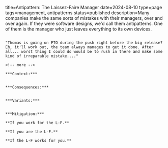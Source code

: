 title=Antipattern: The Laissez-Faire Manager
date=2024-08-10
type=page
tags=management, antipatterns
status=published
description=Many companies make the same sorts of mistakes with their managers, over and over again. If they were software designs, we'd call them antipatterns. One of them is the manager who just leaves everything to its own devices.
~~~~~~

"Thomas is going on PTO during the push right before the big release? Eh, it'll work out, the team always manages to get it done. After all... worst thing I could do would be to rush in there and make some kind of irreparable mistake...." 

<!-- more -->

***Context:*** 


***Consequences:*** 


***Variants:*** 


***Mitigation:*** 

**If you work for the L-F.**

**If you are the L-F.**

**If the L-F works for you.**

